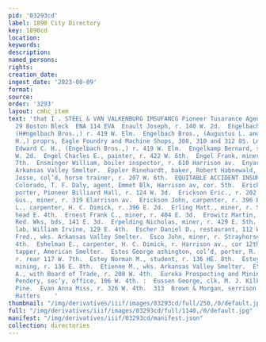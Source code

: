 ```yaml
---
pid: '03293cd'
label: 1890 City Directory
key: 1890cd
location: 
keywords: 
description: 
named_persons: 
rights: 
creation_date: 
ingest_date: '2023-08-09'
format: 
source: 
order: '3293'
layout: cmhc_item
text: 'that I . STEEL & VAN VALKENBURG IMSUFANCG Pioneer Tusarance Agency, 21 and
  29 Boston Bleck  ENA 114 EVA  Enault Joseph, r. 140 W. 2d.  Engelbach Augustus L.,
  (H#ngelbach Bros.,) r. 419 W. Elm.  Engelbach Bros., (Augustus L. and Edward C.
  H.,) proprs, Eagle Foundry and Machine Shops, 308, 310 and 312 8S. Leiter av.  Engelbach
  Edward C. H., (Engelbach Bros.,) r. 419 W. Elm.  Engelkamp Bernard, saloon, 104
  W. 2d.  Engel Charles E., painter, r. 422 W. 6th.  Engel Frank, miner, r. 703 E.
  7th.  Ensminger William, boiler inspector, r. 610 Harrison av.  Enyart James, wks.
  Arkansas Valley Smelter.  Eppler Rinehardt, baker, Robert Habnewald, r. 204 E. 3d.  Epps
  Jesse, col’d, horse trainer, r. 207 W. 6th.  EQUITABLE ACCIDENT INSURANCE CO., of
  Colorado, T. F. Daly, agent, Emmet Blk, Harrison av, cor. 5th.  Erickson Charles,
  porter, Pioneer Billiard Hall, r. 124 W. 3d.  Erickson Eric., r. 202 S. Toledo av.  Erickson
  Gus., miner, r. 319 Elarrison av.  Erickson John, carpenter, r. 396 EK. 2d.  Erickson
  L., carpenter, H. C. Dimick, r..396 E. 2d.  Erling Matt., miner, r. Strayhorse Rd,
  head E. 4th.  Ernest Frank C., miner, r. 404 E. 3d.  Erowitz Martin, lab, Harrison
  Red. Wks, bds, 141 E. 3d.  Erpelding Nicholas, miner, r. 429 E. 5th.  Erthel George,
  lab, William Irvine, 129 E. 4th.  Escher Daniel D., restaurant, 112 W. 2d.  Escher
  Fred., wks. Arkansas Valley Smelter.  Esco John, miner, r. Strayhorse Rd, head E.
  4th.  Eshelman E., carpenter, H. C. Dimick, r. Harrison av., cor 12th.  Esher Fred.,
  tapper, American Smelter.  Estes George ashington, col’d, porter, R. G. Berryman,
  r. rear 117 W. 7th.  Estey Norman M., student, r. 136 HE. 8th.  Estey Robert B.,
  mining, r. 136 E. 8th.  Etienne M., wks. Arkansas Valley Smelter.  Etter Coleman
  A., with Board of Trade, r. 208 W. 4th.  Eureka Prospecting and Mining Co., H. R.
  Pendery, sec’y, office, 106 W. 4th. :  Eussen George, clk, M. J. Kilkenny, 212 N.
  Pine.  Evan Anna Miss, r. 326 W. 4th.  313  Brown & Morgan, serrison ave. Leading
  Hatters    '
thumbnail: "/img/derivatives/iiif/images/03293cd/full/250,/0/default.jpg"
full: "/img/derivatives/iiif/images/03293cd/full/1140,/0/default.jpg"
manifest: "/img/derivatives/iiif/03293cd/manifest.json"
collection: directories
---
```

